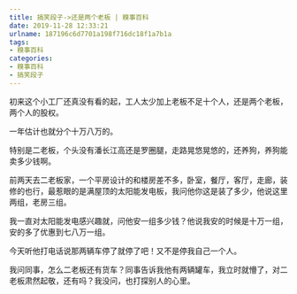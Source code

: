 ```yaml
---
title: 搞笑段子->还是两个老板 | 糗事百科
date: 2019-11-28 12:33:21
urlname: 187196c6d7701a198f716dc18f1a7b1a
tags: 
- 糗事百科
categories:
- 糗事百科
- 搞笑段子
---
```

初来这个小工厂还真没有看的起，工人太少加上老板不足十个人，还是两个老板，两个人的股权。

一年估计也就分个十万八万的。

特别是二老板，个头没有潘长江高还是罗圈腿，走路晃悠晃悠的，还养狗，养狗能卖多少钱啊。

前两天去二老板家，一个平房设计的和楼房差不多，卧室，餐厅，客厅，走廊，装修的也行，最惹眼的是满屋顶的太阳能发电板，我问他你这是装了多少，他说这里两组，老房三组。

我一直对太阳能发电感兴趣就，问他安一组多少钱？他说我安的时候是十万一组，安的多了优惠到七八万一组。

今天听他打电话说那两辆车停了就停了吧！又不是停我自己一个人。

我问同事，怎么二老板还有货车？同事告诉我他有两辆罐车，我立时就懵了，对二老板肃然起敬，还有吗？我没问，也打探别人的心里。


